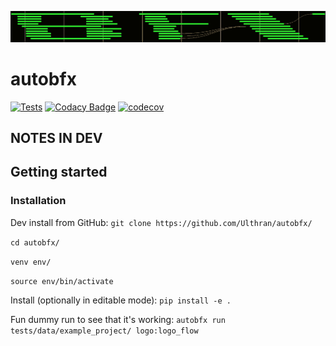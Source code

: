 ![Logo](autobfx_logo.png)

# autobfx

[![Tests](https://github.com/Ulthran/autobfx/actions/workflows/test.yaml/badge.svg)](https://github.com/Ulthran/autobfx/actions/workflows/test.yaml)
[![Codacy Badge](https://app.codacy.com/project/badge/Grade/5c72b0d1e63e4efd8e6fcca22708b506)](https://app.codacy.com/gh/Ulthran/autobfx/dashboard?utm_source=gh&utm_medium=referral&utm_content=&utm_campaign=Badge_grade)
[![codecov](https://codecov.io/gh/Ulthran/autobfx/graph/badge.svg?token=P8XruywW8Q)](https://codecov.io/gh/Ulthran/autobfx)

## NOTES IN DEV



## Getting started

### Installation

Dev install from GitHub: `git clone https://github.com/Ulthran/autobfx/`

`cd autobfx/`

`venv env/`

`source env/bin/activate`

Install (optionally in editable mode): `pip install -e .`

Fun dummy run to see that it's working: `autobfx run tests/data/example_project/ logo:logo_flow`